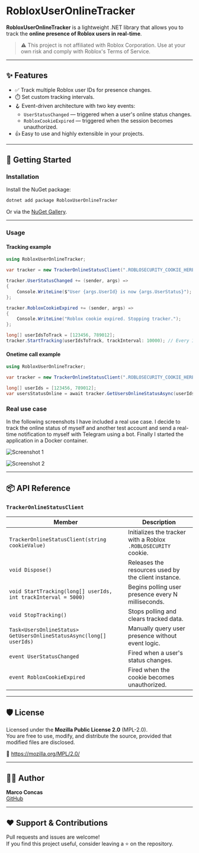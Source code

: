# RobloxUserOnlineTracker

**RobloxUserOnlineTracker** is a lightweight .NET library that allows you to track the **online presence of Roblox users in real-time**.

> ⚠️ This project is not affiliated with Roblox Corporation. Use at your own risk and comply with Roblox's Terms of Service.

---

## ✨ Features

- ✅ Track multiple Roblox user IDs for presence changes.
- ⏱️ Set custom tracking intervals.
- 🪝 Event-driven architecture with two key events:
  - `UserStatusChanged` — triggered when a user's online status changes.
  - `RobloxCookieExpired` — triggered when the session becomes unauthorized.
- 👍 Easy to use and highly extensible in your projects.

---

## 🚀 Getting Started

### Installation

Install the NuGet package:

```bash
dotnet add package RobloxUserOnlineTracker
```

Or via the [NuGet Gallery](https://www.nuget.org/packages/RobloxUserOnlineTracker).

---

### Usage

#### Tracking example

```csharp
using RobloxUserOnlineTracker;

var tracker = new TrackerOnlineStatusClient(".ROBLOSECURITY_COOKIE_HERE");

tracker.UserStatusChanged += (sender, args) =>
{
    Console.WriteLine($"User {args.UserId} is now {args.UserStatus}");
};

tracker.RobloxCookieExpired += (sender, args) =>
{
    Console.WriteLine("Roblox cookie expired. Stopping tracker.");
};

long[] userIdsToTrack = [123456, 789012];
tracker.StartTracking(userIdsToTrack, trackInterval: 10000); // Every 10 seconds
```

#### Onetime call example

```csharp
using RobloxUserOnlineTracker;

var tracker = new TrackerOnlineStatusClient(".ROBLOSECURITY_COOKIE_HERE");

long[] userIds = [123456, 789012];
var usersStatusOnline = await tracker.GetUsersOnlineStatusAsync(userIds);
```

### Real use case

In the following screenshots I have included a real use case. I decide to track the online status of myself and another test account and send a real-time notification to myself with Telegram using a bot. Finally I started the application in a Docker container.

![Screenshot 1](https://i.postimg.cc/MZsk9X7M/ruot-1.webp)

![Screenshot 2](https://i.postimg.cc/fTXGD54X/ruot-2.webp)

---

## 📦 API Reference

### `TrackerOnlineStatusClient`

| Member | Description |
|--------|-------------|
| `TrackerOnlineStatusClient(string cookieValue)` | Initializes the tracker with a Roblox `.ROBLOSECURITY` cookie. |
| `void Dispose()` | Releases the resources used by the client instance. |
| `void StartTracking(long[] userIds, int trackInterval = 5000)` | Begins polling user presence every N milliseconds. |
| `void StopTracking()` | Stops polling and clears tracked data. |
| `Task<UsersOnlineStatus> GetUsersOnlineStatusAsync(long[] userIds)` | Manually query user presence without event logic. |
| `event UserStatusChanged` | Fired when a user's status changes. |
| `event RobloxCookieExpired` | Fired when the cookie becomes unauthorized. |

---

## 🛡 License

Licensed under the **Mozilla Public License 2.0** (MPL-2.0).  
You are free to use, modify, and distribute the source, provided that modified files are disclosed.

🔗 https://mozilla.org/MPL/2.0/

---

## 👨‍💻 Author

**Marco Concas**  
[GitHub](https://github.com/Marko97IT)

---

## ❤️ Support & Contributions

Pull requests and issues are welcome!  
If you find this project useful, consider leaving a ⭐ on the repository.

